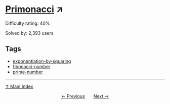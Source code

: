 # [Primonacci](https://projecteuler.net/problem=304) ↗️

Difficulty rating: 40%

Solved by: 2,393 users
## Tags

- [exponentiation-by-squaring](../tags/exponentiation-by-squaring.md)
- [fibonacci-number](../tags/fibonacci-number.md)
- [prime-number](../tags/prime-number.md)



---

[↑ Main Index](../README.md)


<div align=center><a href='303.md'>← Previous</a> &nbsp;&nbsp; &nbsp;&nbsp;  <a href='305.md'>Next →</a></div>
